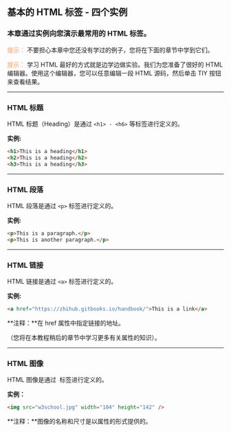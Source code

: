 基本的 HTML 标签 - 四个实例
---
### 本章通过实例向您演示最常用的 HTML 标签。

<span style="color: #ff9955;">提示：</span> 不要担心本章中您还没有学过的例子，您将在下面的章节中学到它们。

<span style="color: #ff9955;">提示：</span> 学习 HTML 最好的方式就是边学边做实验。我们为您准备了很好的 HTML 编辑器。使用这个编辑器，您可以任意编辑一段 HTML 源码，然后单击 TIY 按钮来查看结果。

---
### HTML 标题
HTML 标题（Heading）是通过 `<h1> - <h6>` 等标签进行定义的。

**实例:**
```html
<h1>This is a heading</h1>
<h2>This is a heading</h2>
<h3>This is a heading</h3>
```

---
### HTML 段落
HTML 段落是通过 `<p>` 标签进行定义的。

**实例:**
```html
<p>This is a paragraph.</p>
<p>This is another paragraph.</p>
```

---

### HTML 链接
HTML 链接是通过 `<a>` 标签进行定义的。

**实例:**
```html
<a href="https://zhihub.gitbooks.io/handbook/">This is a link</a>
```

**注释：**在 href 属性中指定链接的地址。

（您将在本教程稍后的章节中学习更多有关属性的知识）。

---
### HTML 图像
HTML 图像是通过 <img> 标签进行定义的。

**实例：**
```html
<img src="w3school.jpg" width="104" height="142" />
```
**注释：**图像的名称和尺寸是以属性的形式提供的。